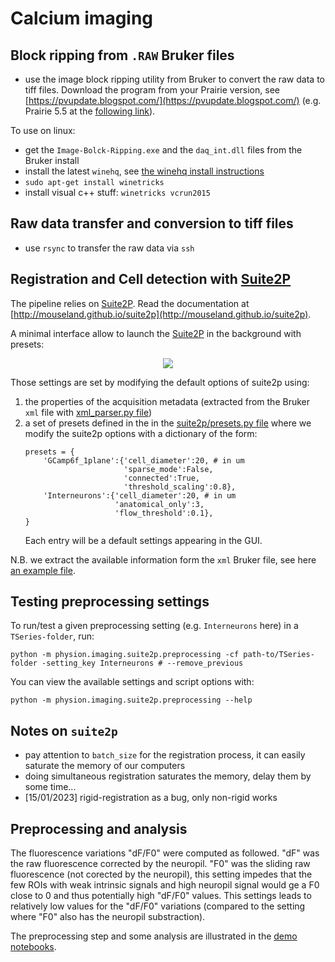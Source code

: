 # Calcium imaging

## Block ripping from `.RAW` Bruker files 

- use the image block ripping utility from Bruker to convert the raw data to tiff files. Download the program from your Prairie version, see [https://pvupdate.blogspot.com/](https://pvupdate.blogspot.com/) (e.g. Prairie 5.5 at the [following link](https://www.brukersupport.com/File/?id=61188&folderid=44665)).

To use on linux:

- get the `Image-Bolck-Ripping.exe` and the `daq_int.dll` files from the Bruker install
- install the latest `winehq`, see [the winehq install instructions](https://gitlab.winehq.org/wine/wine/-/wikis/Download)
- `sudo apt-get install winetricks`
- install visual c++ stuff: `winetricks vcrun2015`

## Raw data transfer and conversion to tiff files

- use `rsync` to transfer the raw data via `ssh`

## Registration and Cell detection with [Suite2P](https://github.com/MouseLand/suite2p)

The pipeline relies on [Suite2P](https://github.com/MouseLand/suite2p). Read the documentation at [http://mouseland.github.io/suite2p](http://mouseland.github.io/suite2p).

A minimal interface allow to launch the [Suite2P](https://github.com/MouseLand/suite2p) in the background with presets:

<p align="center">
  <img src="../../docs/imaging/preprocessing.png"/>
</p>

Those settings are set by modifying the default options of suite2p using:
1) the properties of the acquisition metadata (extracted from the Bruker `xml` file with [xml_parser.py file](./bruker/xml_parser.py)) 
2) a set of presets defined in the in the [suite2p/presets.py file](./suite2p/presets.py) where we modify the suite2p options with a dictionary of the form:
    ```
    presets = {
        'GCamp6f_1plane':{'cell_diameter':20, # in um
                          'sparse_mode':False,
                          'connected':True,
                          'threshold_scaling':0.8},
        'Interneurons':{'cell_diameter':20, # in um
                        'anatomical_only':3,
                        'flow_threshold':0.1},
    }
    ```
    Each entry will be a default settings appearing in the GUI.

N.B. we extract the available information form the `xml` Bruker file, see here [an example file](./bruker/TSeries-190620-250-00-002.xml).

## Testing preprocessing settings

To run/test a given preprocessing setting (e.g. `Interneurons` here) in a `TSeries-folder`, run:
```
python -m physion.imaging.suite2p.preprocessing -cf path-to/TSeries-folder -setting_key Interneurons # --remove_previous
```

You can view the available settings and script options with:
```
python -m physion.imaging.suite2p.preprocessing --help
```


## Notes on `suite2p`

- pay attention to `batch_size` for the registration process, it can easily saturate the memory of our computers
- doing simultaneous registration saturates the memory, delay them by some time...
- [15/01/2023] rigid-registration as a bug, only non-rigid works

## Preprocessing and analysis

The fluorescence variations "dF/F0" were computed as followed. "dF" was the raw fluorescence corrected by the neuropil. "F0" was the sliding raw fluorescence (not corected by the neuropil), this setting impedes that the few ROIs with weak intrinsic signals and high neuropil signal would ge a F0 close to 0 and thus potentially high "dF/F0" values. This settings leads to relatively low values for the "dF/F0" variations (compared to the setting where "F0" also has the neuropil substraction).

The preprocessing step and some analysis are illustrated in the [demo notebooks](../../notebooks).
